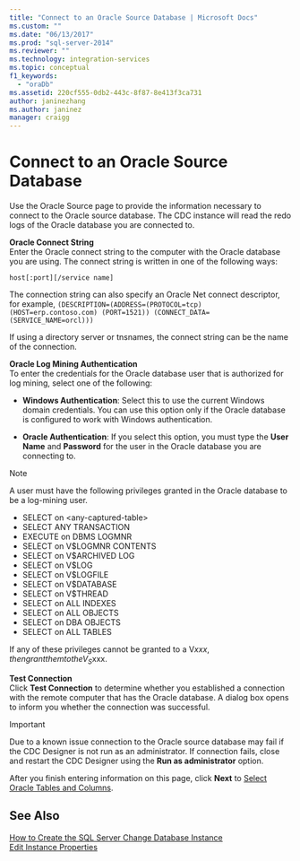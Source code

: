 ```yaml
---
title: "Connect to an Oracle Source Database | Microsoft Docs"
ms.custom: ""
ms.date: "06/13/2017"
ms.prod: "sql-server-2014"
ms.reviewer: ""
ms.technology: integration-services
ms.topic: conceptual
f1_keywords: 
  - "oraDb"
ms.assetid: 220cf555-0db2-443c-8f87-8e413f3ca731
author: janinezhang
ms.author: janinez
manager: craigg
---
```

# Connect to an Oracle Source Database
  Use the Oracle Source page to provide the information necessary to connect to the Oracle source database. The CDC instance will read the redo logs of the Oracle database you are connected to.  
  
 **Oracle Connect String**  
 Enter the Oracle connect string to the computer with the Oracle database you are using. The connect string is written in one of the following ways:  
  
 `host[:port][/service name]`  
  
 The connection string can also specify an Oracle Net connect descriptor, for example, `(DESCRIPTION=(ADDRESS=(PROTOCOL=tcp) (HOST=erp.contoso.com) (PORT=1521)) (CONNECT_DATA=(SERVICE_NAME=orcl)))`  
  
 If using a directory server or tnsnames, the connect string can be the name of the connection.  
  
 **Oracle Log Mining Authentication**  
 To enter the credentials for the Oracle database user that is authorized for log mining, select one of the following:  
  
-   **Windows Authentication**: Select this to use the current Windows domain credentials. You can use this option only if the Oracle database is configured to work with Windows authentication.  
  
-   **Oracle Authentication**: If you select this option, you must type the **User Name** and **Password** for the user in the Oracle database you are connecting to.  
  
> [!NOTE]
>  A user must have the following privileges granted in the Oracle database to be a log-mining user.  
> 
>  -   SELECT on \<any-captured-table>  
> -   SELECT ANY TRANSACTION  
> -   EXECUTE on DBMS LOGMNR  
> -   SELECT on V$LOGMNR CONTENTS  
> -   SELECT on V$ARCHIVED LOG  
> -   SELECT on V$LOG  
> -   SELECT on V$LOGFILE  
> -   SELECT on V$DATABASE  
> -   SELECT on V$THREAD  
> -   SELECT on ALL INDEXES  
> -   SELECT on ALL OBJECTS  
> -   SELECT on DBA OBJECTS  
> -   SELECT on ALL TABLES  
> 
>  If any of these privileges cannot be granted to a V$xxx, then grant them to the V_S$xxx.  
  
 **Test Connection**  
 Click **Test Connection** to determine whether you established a connection with the remote computer that has the Oracle database. A dialog box opens to inform you whether the connection was successful.  
  
> [!IMPORTANT]  
>  Due to a known issue connection to the Oracle source database may fail if the CDC Designer is not run as an administrator. If connection fails, close and restart the CDC Designer using the **Run as administrator** option.  
  
 After you finish entering information on this page, click **Next** to [Select Oracle Tables and Columns](select-oracle-tables-and-columns.md).  
  
## See Also  
 [How to Create the SQL Server Change Database Instance](how-to-create-the-sql-server-change-database-instance.md)   
 [Edit Instance Properties](edit-instance-properties.md)  
  
  
